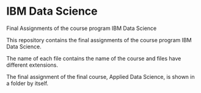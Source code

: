 # IBM Data Science
 Final Assignments of the course program IBM Data Science

This repository contains the final assignments of the course program IBM Data Science. 

The name of each file contains the name of the course and files have different extensions. 

The final assignment of the final course, Applied Data Science, is shown in a folder by itself.   